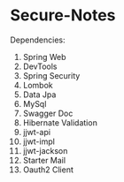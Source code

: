 # Secure-Notes

Dependencies:

1) Spring Web
2) DevTools
3) Spring Security
4) Lombok
5) Data Jpa
6) MySql
7) Swagger Doc
8) Hibernate Validation
9) jjwt-api
10) jjwt-impl
11) jjwt-jackson
12) Starter Mail
13) Oauth2 Client
